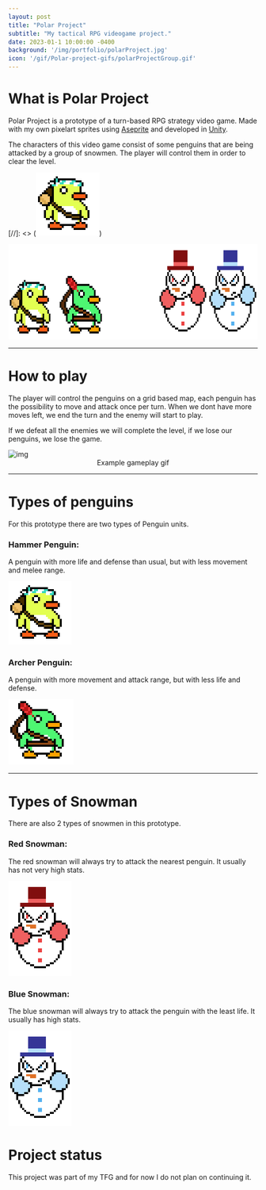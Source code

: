 ```yaml
---
layout: post
title: "Polar Project"
subtitle: "My tactical RPG videogame project."
date: 2023-01-1 10:00:00 -0400
background: '/img/portfolio/polarProject.jpg'
icon: '/gif/Polar-project-gifs/polarProjectGroup.gif'
---
```


# What is Polar Project

Polar Project is a prototype of a turn-based RPG strategy video game. Made with my own pixelart sprites using [Aseprite](https://www.aseprite.org/) and developed in [Unity](https://unity.com/es).

The characters of this video game consist of some penguins that are being attacked by a group of snowmen. The player will control them in order to clear the level.

[//]: <> (![gif](/gif/Polar-project-gifs/Penguin_Hammer.gif))

<img src="/gif/Polar-project-gifs/polarProjectGroup.gif" alt="img" class="responsive" width="640" height="192"/>

___

# How to play

The player will control the penguins on a grid based map, each penguin has the possibility to move and attack once per turn. When we dont have more moves left, we end the turn and the enemy will start to play.

If we defeat all the enemies we will complete the level, if we lose our penguins, we lose the game.

<img src="/gif/Polar-project-gifs/polar-gameplay-example.gif" alt="img" class="responsive" width="800" height="600"/>
<center>Example gameplay gif</center>

___

# Types of penguins

For this prototype there are two types of Penguin units.

### Hammer Penguin:

A penguin with more life and defense than usual, but with less movement and melee range.

<img src="/gif/Polar-project-gifs/Penguin_Hammer.gif" alt="img" class="responsive" width="128" height="128"/>

### Archer Penguin:

A penguin with more movement and attack range, but with less life and defense.

<img src="/gif/Polar-project-gifs/Penguin_Archer.gif" alt="img" class="responsive" width="132" height="132"/>

___

# Types of Snowman

There are also 2 types of snowmen in this prototype.

### Red Snowman:

The red snowman will always try to attack the nearest penguin. It usually has not very high stats.

<img src="/gif/Polar-project-gifs/Red_Snowman.gif" alt="img" class="responsive" width="128" height="192"/>

### Blue Snowman:

The blue snowman will always try to attack the penguin with the least life. It usually has high stats.

<img src="/gif/Polar-project-gifs/Blue_Snowman.gif" alt="img" class="responsive" width="128" height="192"/>


# Project status

This project was part of my TFG and for now I do not plan on continuing it.